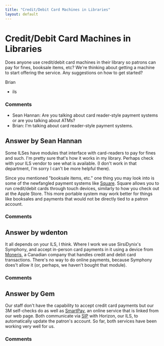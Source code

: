 ```yaml
---
title: "Credit/Debit Card Machines in Libraries"
layout: default
---
```

Credit/Debit Card Machines in Libraries
=====================
Does anyone use credit/debit card machines in their library so patrons
can pay for fines, booksale items, etc? We're thinking about getting a
machine to start offering the service. Any suggestions on how to get
started?

Brian

<ul class="tags"><li class="tag">ils</li></ul>

### Comments ###
* Sean Hannan: Are you talking about card reader-style payment systems or are you
talking about ATMs?
* Brian: I'm talking about card reader-style payment systems.


Answer by Sean Hannan
----------------
Some ILSes have modules that interface with card-readers to pay for
fines and such. I'm pretty sure that's how it works in my library.
Perhaps check with your ILS vendor to see what is available. (I don't
work in that department, I'm sorry I can't be more helpful there).

Since you mentioned "booksale items, etc." one thing you may look into
is some of the newfangled payment systems like
[Square](https://squareup.com/). Square allows you to run credit/debit
cards through touch devices, similarly to how you check out at the Apple
Store. This more portable system may work better for things like
booksales and payments that would not be directly tied to a patron
account.

### Comments ###

Answer by wdenton
----------------
It all depends on your ILS, I think. Where I work we use SirsiDynix's
Symphony, and accept in-person card payments in it using a device from
[Moneris](http://www.moneris.com/), a Canadian company that handles
credit and debit card transactions. There's no way to do online
payments, because Symphony does't allow it (or, perhaps, we haven't
bought that module).

### Comments ###

Answer by Gem
----------------
Our staff don't have the capability to accept credit card payments but
our 3M self-checks do as well as
[SmartPay](http://www.comprisetechnologies.com/?page_id=32), an online
service that is linked from our web page. Both communicate via
[SIP](http://en.wikipedia.org/wiki/Standard_Interchange_Protocol) with
Horizon, our ILS, to automatically update the patron's account. So far,
both services have been working very well for us.

### Comments ###

